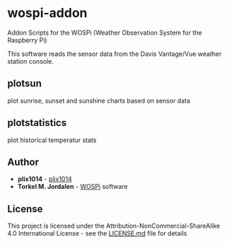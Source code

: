 # wospi-addon

Addon Scripts for the WOSPi (Weather Observation System for the Raspberry Pi)

This software reads the sensor data from the Davis Vantage/Vue weather station console.



## plotsun
plot sunrise, sunset and sunshine charts based on sensor data

## plotstatistics
plot historical temperatur stats


## Author

* **plix1014** - [plix1014](https://github.com/plix1014)
* **Torkel M. Jordalen** - [WOSPi](http://www.annoyingdesigns.com/wospi/) software


## License

This project is licensed under the Attribution-NonCommercial-ShareAlike 4.0 International License - see the [LICENSE.md](LICENSE.md) file for details


